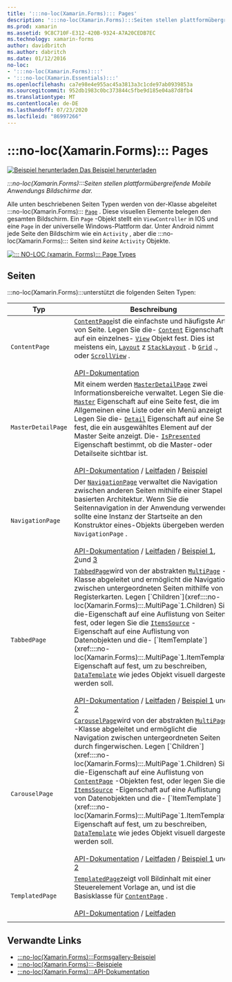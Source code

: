 ```yaml
---
title: ':::no-loc(Xamarin.Forms)::: Pages'
description: ':::no-loc(Xamarin.Forms):::Seiten stellen plattformübergreifende Mobile Anwendungs Bildschirme dar. In diesem Artikel werden die Seiten aufgelistet, die in enthalten sind :::no-loc(Xamarin.Forms)::: .'
ms.prod: xamarin
ms.assetid: 9C8C710F-E312-420B-9324-A7A20CEDB7EC
ms.technology: xamarin-forms
author: davidbritch
ms.author: dabritch
ms.date: 01/12/2016
no-loc:
- ':::no-loc(Xamarin.Forms):::'
- ':::no-loc(Xamarin.Essentials):::'
ms.openlocfilehash: ca7e98e4e955ac45a3813a3c1cde97ab0939853a
ms.sourcegitcommit: 952db1983c0bc373844c5fbe9d185e04a87d8fb4
ms.translationtype: MT
ms.contentlocale: de-DE
ms.lasthandoff: 07/23/2020
ms.locfileid: "86997266"
---
```

# <a name="no-locxamarinforms-pages"></a>:::no-loc(Xamarin.Forms)::: Pages

[![Beispiel herunterladen](~/media/shared/download.png) Das Beispiel herunterladen](https://docs.microsoft.com/samples/xamarin/xamarin-forms-samples/formsgallery/)

_:::no-loc(Xamarin.Forms):::Seiten stellen plattformübergreifende Mobile Anwendungs Bildschirme dar._

Alle unten beschriebenen Seiten Typen werden von der-Klasse abgeleitet :::no-loc(Xamarin.Forms)::: [`Page`](xref::::no-loc(Xamarin.Forms):::.Page) . Diese visuellen Elemente belegen den gesamten Bildschirm. Ein `Page` -Objekt stellt ein `ViewController` in IOS und eine `Page` in der universelle Windows-Plattform dar. Unter Android nimmt jede Seite den Bildschirm wie ein `Activity` , aber die :::no-loc(Xamarin.Forms)::: Seiten sind *keine* `Activity` Objekte.

[![::: NO-LOC (xamarin. Forms)::: Page Types](pages-images/pages-sml.png)](pages-images/pages.png#lightbox "::: NO-LOC (xamarin. Forms)::: Page Types")

## <a name="pages"></a>Seiten

:::no-loc(Xamarin.Forms):::unterstützt die folgenden Seiten Typen:

| Typ | Beschreibung | Darstellung |
| --- | --- | --- |
| `ContentPage` | [`ContentPage`](xref::::no-loc(Xamarin.Forms):::.ContentPage)ist die einfachste und häufigste Art von Seite. Legen Sie die- [`Content`](xref::::no-loc(Xamarin.Forms):::.ContentPage.Content) Eigenschaft auf ein einzelnes- [`View`](views.md) Objekt fest. Dies ist meistens ein, [`Layout`](layouts.md) z [`StackLayout`](xref::::no-loc(Xamarin.Forms):::.StackLayout) . b [`Grid`](xref::::no-loc(Xamarin.Forms):::.Grid) ., oder [`ScrollView`](xref::::no-loc(Xamarin.Forms):::.ScrollView) .<br /><br />[API-Dokumentation](xref::::no-loc(Xamarin.Forms):::.ContentPage) | [![ContentPage-Beispiel](pages-images/ContentPage.png "ContentPage-Beispiel")](pages-images/ContentPage-Large.png#lightbox "ContentPage-Beispiel")<br />[C#-Code für diese Seite](https://github.com/xamarin/xamarin-forms-samples/blob/master/FormsGallery/FormsGallery/FormsGallery/CodeExamples/ContentPageDemoPage.cs)  /  [XAML-Seite](https://github.com/xamarin/xamarin-forms-samples/blob/master/FormsGallery/FormsGallery/FormsGallery/XamlExamples/ContentPageDemoPage.xaml) |
| `MasterDetailPage` | Mit einem werden [`MasterDetailPage`](xref::::no-loc(Xamarin.Forms):::.MasterDetailPage) zwei Informationsbereiche verwaltet. Legen Sie die- [`Master`](xref::::no-loc(Xamarin.Forms):::.MasterDetailPage.Master) Eigenschaft auf eine Seite fest, die im Allgemeinen eine Liste oder ein Menü anzeigt Legen Sie die- [`Detail`](xref::::no-loc(Xamarin.Forms):::.MasterDetailPage.Detail) Eigenschaft auf eine Seite fest, die ein ausgewähltes Element auf der Master Seite anzeigt. Die- [`IsPresented`](xref::::no-loc(Xamarin.Forms):::.MasterDetailPage.IsPresented) Eigenschaft bestimmt, ob die Master-oder Detailseite sichtbar ist.<br /><br />[API-Dokumentation](xref::::no-loc(Xamarin.Forms):::.MasterDetailPage)  /  [Leitfaden](~/xamarin-forms/app-fundamentals/navigation/master-detail-page.md)  /  [Beispiel](https://docs.microsoft.com/samples/xamarin/xamarin-forms-samples/navigation-masterdetailpage) | [![Masterdetailpage-Beispiel](pages-images/MasterDetailPage.png "Masterdetailpage-Beispiel")](pages-images/MasterDetailPage-Large.png#lightbox "Masterdetailpage-Beispiel")<br />[C#-Code für diese Seite](https://github.com/xamarin/xamarin-forms-samples/blob/master/FormsGallery/FormsGallery/FormsGallery/CodeExamples/MasterDetailPageDemoPage.cs)  /  [XAML-Seite](https://github.com/xamarin/xamarin-forms-samples/blob/master/FormsGallery/FormsGallery/FormsGallery/XamlExamples/MasterDetailPageDemoPage.xaml) mit [Code Behind](https://github.com/xamarin/xamarin-forms-samples/blob/master/FormsGallery/FormsGallery/FormsGallery/XamlExamples/MasterDetailPageDemoPage.xaml.cs) |
| `NavigationPage` | Der [`NavigationPage`](xref::::no-loc(Xamarin.Forms):::.NavigationPage) verwaltet die Navigation zwischen anderen Seiten mithilfe einer Stapel basierten Architektur. Wenn Sie die Seitennavigation in der Anwendung verwenden, sollte eine Instanz der Startseite an den Konstruktor eines-Objekts übergeben werden `NavigationPage` .<br /><br />[API-Dokumentation](xref::::no-loc(Xamarin.Forms):::.NavigationPage)  /  [Leitfaden](~/xamarin-forms/app-fundamentals/navigation/hierarchical.md)  /  [Beispiel 1](https://docs.microsoft.com/samples/xamarin/xamarin-forms-samples/navigation-hierarchical), [2](https://docs.microsoft.com/samples/xamarin/xamarin-forms-samples/navigation-passingdata)und [3](https://docs.microsoft.com/samples/xamarin/xamarin-forms-samples/navigation-loginflow)  | [![Navigationpage-Beispiel](pages-images/NavigationPage.png "Navigationpage-Beispiel")](pages-images/NavigationPage-Large.png#lightbox "Navigationpage-Beispiel")<br />[C#-Code für diese Seite](https://github.com/xamarin/xamarin-forms-samples/blob/master/FormsGallery/FormsGallery/FormsGallery/CodeExamples/NavigationPageDemoPage.cs)  /  [XAML-Seite](https://github.com/xamarin/xamarin-forms-samples/blob/master/FormsGallery/FormsGallery/FormsGallery/XamlExamples/NavigationPageDemoPage.xaml) mit [Code = Behind](https://github.com/xamarin/xamarin-forms-samples/blob/master/FormsGallery/FormsGallery/FormsGallery/XamlExamples/NavigationPageDemoPage.xaml.cs) |
| `TabbedPage` | [`TabbedPage`](xref::::no-loc(Xamarin.Forms):::.TabbedPage)wird von der abstrakten [`MultiPage`](xref::::no-loc(Xamarin.Forms):::.MultiPage`1) -Klasse abgeleitet und ermöglicht die Navigation zwischen untergeordneten Seiten mithilfe von Registerkarten. Legen [`Children`](xref::::no-loc(Xamarin.Forms):::.MultiPage`1.Children) Sie die-Eigenschaft auf eine Auflistung von Seiten fest, oder legen Sie die [`ItemsSource`](xref::::no-loc(Xamarin.Forms):::.MultiPage`1.ItemsSource) -Eigenschaft auf eine Auflistung von Datenobjekten und die- [`ItemTemplate`](xref::::no-loc(Xamarin.Forms):::.MultiPage`1.ItemTemplate) Eigenschaft auf fest, um zu beschreiben, [`DataTemplate`](xref::::no-loc(Xamarin.Forms):::.DataTemplate) wie jedes Objekt visuell dargestellt werden soll.<br /><br />[API-Dokumentation](xref::::no-loc(Xamarin.Forms):::.TabbedPage)  /  [Leitfaden](~/xamarin-forms/app-fundamentals/navigation/tabbed-page.md)  /  [Beispiel 1](https://docs.microsoft.com/samples/xamarin/xamarin-forms-samples/navigation-tabbedpage) und [2](https://docs.microsoft.com/samples/xamarin/xamarin-forms-samples/navigation-tabbedpagewithnavigationpage) | [![Tabbedpage-Beispiel](pages-images/TabbedPage.png "Beispiel für TabbedPage")](pages-images/TabbedPage-Large.png#lightbox "Beispiel für TabbedPage")<br />[C#-Code für diese Seite](https://github.com/xamarin/xamarin-forms-samples/blob/master/FormsGallery/FormsGallery/FormsGallery/CodeExamples/TabbedPageDemoPage.cs)  /  [XAML-Seite](https://github.com/xamarin/xamarin-forms-samples/blob/master/FormsGallery/FormsGallery/FormsGallery/XamlExamples/TabbedPageDemoPage.xaml) |
| `CarouselPage` | [`CarouselPage`](xref::::no-loc(Xamarin.Forms):::.CarouselPage)wird von der abstrakten [`MultiPage`](xref::::no-loc(Xamarin.Forms):::.MultiPage`1) -Klasse abgeleitet und ermöglicht die Navigation zwischen untergeordneten Seiten durch fingerwischen. Legen [`Children`](xref::::no-loc(Xamarin.Forms):::.MultiPage`1.Children) Sie die-Eigenschaft auf eine Auflistung von [`ContentPage`](xref::::no-loc(Xamarin.Forms):::.ContentPage) -Objekten fest, oder legen Sie die [`ItemsSource`](xref::::no-loc(Xamarin.Forms):::.MultiPage`1.ItemsSource) -Eigenschaft auf eine Auflistung von Datenobjekten und die- [`ItemTemplate`](xref::::no-loc(Xamarin.Forms):::.MultiPage`1.ItemTemplate) Eigenschaft auf fest, um zu beschreiben, [`DataTemplate`](xref::::no-loc(Xamarin.Forms):::.DataTemplate) wie jedes Objekt visuell dargestellt werden soll.<br /><br />[API-Dokumentation](xref::::no-loc(Xamarin.Forms):::.CarouselPage)  /  [Leitfaden](~/xamarin-forms/app-fundamentals/navigation/carousel-page.md)  /  [Beispiel 1](https://docs.microsoft.com/samples/xamarin/xamarin-forms-samples/navigation-carouselpage) und [2](https://docs.microsoft.com/samples/xamarin/xamarin-forms-samples/navigation-carouselpagetemplate) | [![Carouselpage-Beispiel](pages-images/CarouselPage.png "Carouselpage-Beispiel")](pages-images/CarouselPage-Large.png#lightbox "Carouselpage-Beispiel")<br />[C#-Code für diese Seite](https://github.com/xamarin/xamarin-forms-samples/blob/master/FormsGallery/FormsGallery/FormsGallery/CodeExamples/CarouselPageDemoPage.cs)  /  [XAML-Seite](https://github.com/xamarin/xamarin-forms-samples/blob/master/FormsGallery/FormsGallery/FormsGallery/XamlExamples/CarouselPageDemoPage.xaml) |
| `TemplatedPage` | [`TemplatedPage`](xref::::no-loc(Xamarin.Forms):::.TemplatedPage)zeigt voll Bildinhalt mit einer Steuerelement Vorlage an, und ist die Basisklasse für [`ContentPage`](xref::::no-loc(Xamarin.Forms):::.ContentPage) .<br /><br />[API-Dokumentation](xref::::no-loc(Xamarin.Forms):::.TemplatedPage)  /  [Leitfaden](~/xamarin-forms/app-fundamentals/templates/control-template.md) | [![Templatedpage-Beispiel](pages-images/TemplatedPage.png "Templatedpage-Beispiel")](pages-images/TemplatedPage.png "Templatedpage-Beispiel") |
|     |     |     |

## <a name="related-links"></a>Verwandte Links

- [:::no-loc(Xamarin.Forms):::Formsgallery-Beispiel](https://docs.microsoft.com/samples/xamarin/xamarin-forms-samples/formsgallery)
- [:::no-loc(Xamarin.Forms):::-Beispiele](https://docs.microsoft.com/samples/browse/?products=xamarin&term=:::no-loc(Xamarin.Forms):::)
- [:::no-loc(Xamarin.Forms):::API-Dokumentation](https://docs.microsoft.com/dotnet/api/xamarin.forms?view=xamarin-forms)
